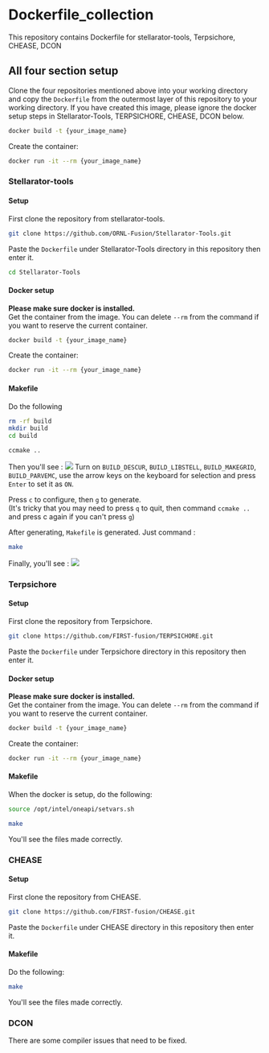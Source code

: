 # Dockerfile_collection
This repository contains Dockerfile for stellarator-tools, Terpsichore, CHEASE, DCON

## All four section setup
Clone the four repositories mentioned above into your working directory and copy the `Dockerfile` from the outermost layer of this repository to your working directory. If you have created this image, please ignore the docker setup steps in Stellarator-Tools, TERPSICHORE, CHEASE, DCON below.
```bash
docker build -t {your_image_name}
```
Create the container:
```bash
docker run -it --rm {your_image_name}
```

### Stellarator-tools
#### Setup
First clone the repository from stellarator-tools.
```bash
git clone https://github.com/ORNL-Fusion/Stellarator-Tools.git
```
Paste the `Dockerfile` under Stellarator-Tools directory in this repository then enter it.

```bash
cd Stellarator-Tools
```
#### Docker setup
**Please make sure docker is installed.** \
Get the container from the image. You can delete `--rm` from the command if you want to reserve the current container.
```bash
docker build -t {your_image_name}
```
Create the container:
```bash
docker run -it --rm {your_image_name}
```
#### Makefile
Do the following
```bash
rm -rf build
mkdir build
cd build
```
```bash
ccmake ..
```
Then you'll see :
![](https://i.imgur.com/jj493Qm.png)
Turn on  `BUILD_DESCUR`, `BUILD_LIBSTELL`, `BUILD_MAKEGRID`, `BUILD_PARVEMC`, use the arrow keys on the keyboard for selection and press `Enter` to set it as `ON`. 

Press `c` to configure, then `g` to generate. \
(It's tricky that you may need to press `q` to quit, then command `ccmake ..` and press c again if you can't press `g`)

After generating, `Makefile` is generated. Just command :
```bash
make
```
Finally, you'll see :
![](https://i.imgur.com/hBu6BWK.png)

### Terpsichore
#### Setup
First clone the repository from Terpsichore.
```bash
git clone https://github.com/FIRST-fusion/TERPSICHORE.git
```
Paste the `Dockerfile` under Terpsichore directory in this repository then enter it.

#### Docker setup
**Please make sure docker is installed.** \
Get the container from the image. You can delete `--rm` from the command if you want to reserve the current container.
```bash
docker build -t {your_image_name}
```
Create the container:
```bash
docker run -it --rm {your_image_name}
```
#### Makefile
When the docker is setup, do the following:
```bash
source /opt/intel/oneapi/setvars.sh
```
```bash
make
```
You'll see the files made correctly.

### CHEASE
#### Setup
First clone the repository from CHEASE.
```bash
git clone https://github.com/FIRST-fusion/CHEASE.git
```
Paste the `Dockerfile` under CHEASE directory in this repository then enter it.
#### Makefile
Do the following:
```bash
make
```
You'll see the files made correctly.

### DCON
There are some compiler issues that need to be fixed.